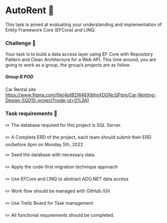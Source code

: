 # AutoRent :truck:

This task is aimed at evaluating your understanding and implementation of Entity Framework Core (EFCore) and LINQ.

### Challenge :hammer:

Your task is to build a data access layer using EF Core with Repository Pattern and Clean Architecture for a Web API. This time around, you are going to work as a group, the group’s projects are as follow

##### Group B POD

Car Rental site https://www.figma.com/file/4ptB2W46XlbhnXDGNcQPqm/Car-Renting-Design-SQ010-project?node-id=0%3A1

### Task requirements :wrench:

:pencil2: The database required for this project is SQL Server.

:pencil2: A Complete ERD of the project, each team should submit their ERD on/before 4pm on Monday 5th, 2022

:pencil2: Seed the database with necessary data.

:pencil2: Apply the code-first migration technique approach

:pencil2: Use EFCore and LINQ to abstract ADO.NET data access

:pencil2: Work flow should be managed with GitHub /Git

:pencil2: Use Trello Board for Task management

:pencil2: All functional requirements should be completed.
